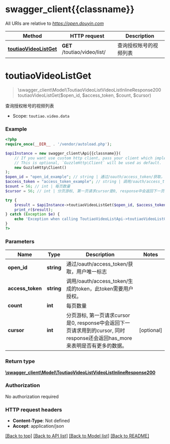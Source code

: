 # swagger_client{{classname}}

All URIs are relative to *https://open.douyin.com*

Method | HTTP request | Description
------------- | ------------- | -------------
[**toutiaoVideoListGet**](ToutiaoVideoListApi.md#toutiaoVideoListGet) | **GET** /toutiao/video/list/ | 查询授权帐号的视频列表

# **toutiaoVideoListGet**
> \swagger_client\Model\ToutiaoVideoListVideoListInlineResponse200 toutiaoVideoListGet($open_id, $access_token, $count, $cursor)

查询授权帐号的视频列表

* Scope: `toutiao.video.data`

### Example
```php
<?php
require_once(__DIR__ . '/vendor/autoload.php');

$apiInstance = new swagger_client\Api{{classname}}(
    // If you want use custom http client, pass your client which implements `GuzzleHttp\ClientInterface`.
    // This is optional, `GuzzleHttp\Client` will be used as default.
    new GuzzleHttp\Client()
);
$open_id = "open_id_example"; // string | 通过/oauth/access_token/获取，用户唯一标志
$access_token = "access_token_example"; // string | 调用/oauth/access_token/生成的token，此token需要用户授权。
$count = 56; // int | 每页数量
$cursor = 56; // int | 分页游标, 第一页请求cursor是0, response中会返回下一页请求用到的cursor, 同时response还会返回has_more来表明是否有更多的数据。

try {
    $result = $apiInstance->toutiaoVideoListGet($open_id, $access_token, $count, $cursor);
    print_r($result);
} catch (Exception $e) {
    echo 'Exception when calling ToutiaoVideoListApi->toutiaoVideoListGet: ', $e->getMessage(), PHP_EOL;
}
?>
```

### Parameters

Name | Type | Description  | Notes
------------- | ------------- | ------------- | -------------
 **open_id** | **string**| 通过/oauth/access_token/获取，用户唯一标志 |
 **access_token** | **string**| 调用/oauth/access_token/生成的token，此token需要用户授权。 |
 **count** | **int**| 每页数量 |
 **cursor** | **int**| 分页游标, 第一页请求cursor是0, response中会返回下一页请求用到的cursor, 同时response还会返回has_more来表明是否有更多的数据。 | [optional]

### Return type

[**\swagger_client\Model\ToutiaoVideoListVideoListInlineResponse200**](../Model/ToutiaoVideoListVideoListInlineResponse200.md)

### Authorization

No authorization required

### HTTP request headers

 - **Content-Type**: Not defined
 - **Accept**: application/json

[[Back to top]](#) [[Back to API list]](../../README.md#documentation-for-api-endpoints) [[Back to Model list]](../../README.md#documentation-for-models) [[Back to README]](../../README.md)

